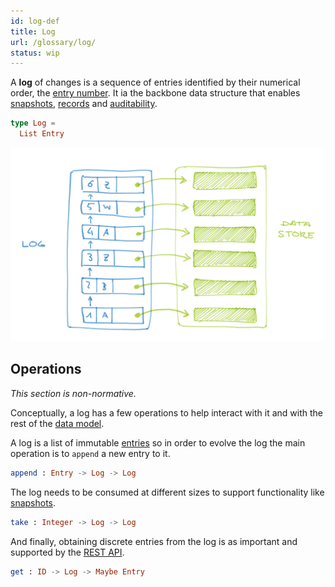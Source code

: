 ```yaml
---
id: log-def
title: Log
url: /glossary/log/
status: wip
---
```


A **log** of changes is a sequence of entries identified by
their numerical order, the [entry number](/glossary/entry#number).
It ia the backbone data structure that enables [snapshots](/glossary/snapshot/),
[records](/glossary/record/) and [auditability](/auditability/).


```elm
type Log =
  List Entry
```

![A picture of a log with A, B a Z entries](./data-model/data-model-log.png)


## Operations

_This section is non-normative._

Conceptually, a log has a few operations to help interact with it and with the
rest of the [data model](/data-model/).


A log is a list of immutable [entries](/glossary/entry/) so in order to evolve
the log the main operation is to `append` a new entry to it.

```elm
append : Entry -> Log -> Log
```

The log needs to be consumed at different sizes to support functionality like
[snapshots](/glossary/snapshots/).

```elm
take : Integer -> Log -> Log
```

And finally, obtaining discrete entries from the log is as important and
supported by the [REST API](/rest-api/).

```elm
get : ID -> Log -> Maybe Entry
```
